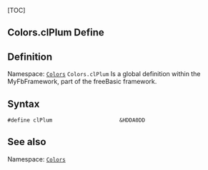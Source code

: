 [TOC]
## Colors.clPlum Define

## Definition
Namespace: [`Colors`](Colors.md)
`Colors.clPlum` Is a global definition within the MyFbFramework, part of the freeBasic framework.
## Syntax

```freeBasic
#define clPlum                     &HDDA0DD
```

## See also
Namespace: [`Colors`](Colors.md)
